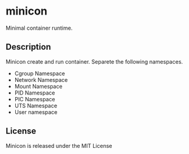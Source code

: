 # minicon
Minimal container runtime. 

## Description
Minicon create and run container. Separete the following namespaces.

* Cgroup Namespace
* Network Namespace
* Mount Namespace
* PID Namespace
* PIC Namespace
* UTS Namespace
* User namespace

## License
Minicon is released under the MIT License
